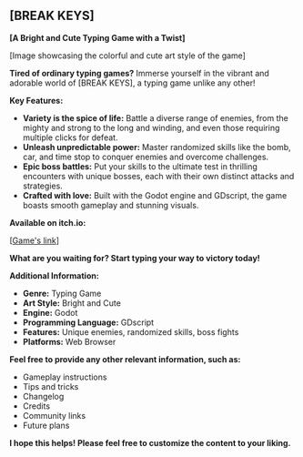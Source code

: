 ## [BREAK KEYS]

**[A Bright and Cute Typing Game with a Twist]**

[Image showcasing the colorful and cute art style of the game]

**Tired of ordinary typing games?** Immerse yourself in the vibrant and adorable world of [BREAK KEYS], a typing game unlike any other!

**Key Features:**

* **Variety is the spice of life:** Battle a diverse range of enemies, from the mighty and strong to the long and winding, and even those requiring multiple clicks for defeat.
* **Unleash unpredictable power:** Master randomized skills like the bomb, car, and time stop to conquer enemies and overcome challenges.
* **Epic boss battles:** Put your skills to the ultimate test in thrilling encounters with unique bosses, each with their own distinct attacks and strategies.
* **Crafted with love:** Built with the Godot engine and GDscript, the game boasts smooth gameplay and stunning visuals.

**Available on itch.io:**

[[Game's link](https://dawn19112003.itch.io/break-keys)]

**What are you waiting for? Start typing your way to victory today!**

**Additional Information:**

* **Genre:** Typing Game
* **Art Style:** Bright and Cute
* **Engine:** Godot
* **Programming Language:** GDscript
* **Features:** Unique enemies, randomized skills, boss fights
* **Platforms:** Web Browser

**Feel free to provide any other relevant information, such as:**

* Gameplay instructions
* Tips and tricks
* Changelog
* Credits
* Community links
* Future plans

**I hope this helps! Please feel free to customize the content to your liking.**
